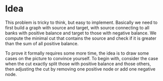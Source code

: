 # Idea

This problem is tricky to think, but easy to implement. Basically we need to first build a graph with source and target, with source connecting to all banks with positive balance and target to those with negative balance. We compute the minimal cut that contains the source and check if it is greater than the sum of all positive balance.

To prove it formally requires some more time, the idea is to draw some cases on the picture to convince yourself. To begin with, consider the case when the cut exactly split those with positive balance and those others, then adjusting the cut by removing one positive node or add one negative node.